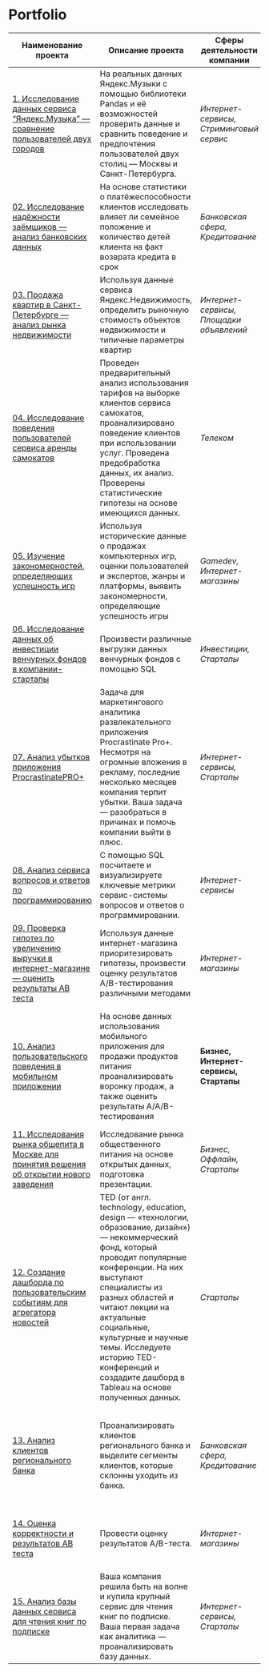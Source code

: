 # Portfolio

| Наименование проекта | Описание проекта | Сферы деятельности компании | Навыки и инструменты |
|----------|----------|----------|----------|
| [1. Исследование данных сервиса “Яндекс.Музыка” — сравнение пользователей двух городов](https://github.com/NaumchenkoRA/Portfolio/tree/main/01.%20Исследование%20данных%20сервиса%20“Яндекс.Музыка”%20—%20сравнение%20пользователей%20двух%20городов)    | На реальных данных Яндекс.Музыки c помощью библиотеки Pandas и её возможностей проверить данные и сравнить поведение и предпочтения пользователей двух столиц — Москвы и Санкт-Петербурга.  | *Интернет-сервисы, Стриминговый сервис*   | **Pandas, Python**  |
| [02. Исследование надёжности заёмщиков — анализ банковских данных](https://github.com/NaumchenkoRA/Portfolio/tree/main/02.%20Исследование%20надёжности%20заёмщиков%20—%20анализ%20банковских%20данных)    | На основе статистики о платёжеспособности клиентов исследовать влияет ли семейное положение и количество детей клиента на факт возврата кредита в срок   | *Банковская сфера, Кредитование*   | **Pandas, Python, предобработка данных**  |
| [03. Продажа квартир в Санкт-Петербурге — анализ рынка недвижимости](https://github.com/NaumchenkoRA/Portfolio/tree/main/03.%20Продажа%20квартир%20в%20Санкт-Петербурге%20—%20анализ%20рынка%20недвижимости)    | Используя данные сервиса Яндекс.Недвижимость, определить рыночную стоимость объектов недвижимости и типичные параметры квартир   | *Интернет-сервисы, Площадки объявлений*   | **Matplotlib, Pandas, Python, визуализация данных, исследовательский анализ данных, предобработка данных**   |
| [04. Исследование поведения пользователей сервиса аренды самокатов](https://github.com/NaumchenkoRA/Portfolio/tree/main/04.%20Исследование%20поведения%20пользователей%20сервиса%20аренды%20самокатов)    | Проведен предварительный анализ использования тарифов на выборке клиентов сервиса самокатов, проанализировано поведение клиентов при использовании услуг. Проведена предобработка данных, их анализ. Проверены статистические гипотезы на основе имеющихся данных.   | *Телеком*  | **Matplotlib, NumPy, Pandas, Python, SciPy, описательная статистика, проверка статистических гипотез**   |
| [05. Изучение закономерностей, определяющих успешность игр](https://github.com/NaumchenkoRA/Portfolio/tree/main/05.%20Изучение%20закономерностей%2C%20определяющих%20успешность%20игр)    | Используя исторические данные о продажах компьютерных игр, оценки пользователей и экспертов, жанры и платформы, выявить закономерности, определяющие успешность игры    | *Gamedev, Интернет-магазины*   | **Matplotlib, NumPy, Pandas, Python, исследовательский анализ данных, описательная статистика, предобработка данных, проверка статистических гипотез**  |
| [06. Исследование данных об инвестиции венчурных фондов в компании-стартапы](https://github.com/NaumchenkoRA/Portfolio/tree/main/06.%20Исследование%20данных%20об%20инвестиции%20венчурных%20фондов%20в%20компании-стартапы)    | Произвести различные выгрузки данных венчурных фондов с помощью SQL   | *Инвестиции, Стартапы*   | **PostgreSQL, SQL**  |
| [07. Анализ убытков приложения ProcrastinatePRO+](https://github.com/NaumchenkoRA/Portfolio/tree/main/07.%20Анализ%20убытков%20приложения%20ProcrastinatePRO%2B)    | Задача для маркетингового аналитика развлекательного приложения Procrastinate Pro+. Несмотря на огромные вложения в рекламу, последние несколько месяцев компания терпит убытки. Ваша задача — разобраться в причинах и помочь компании выйти в плюс.   | *Интернет-сервисы, Стартапы*   | **Matplotlib, Pandas, Python, Seaborn, когортный анализ, продуктовые метрики, юнит-экономика**  |
| [08. Анализ сервиса вопросов и ответов по программированию](https://github.com/NaumchenkoRA/Portfolio/tree/main/08.%20Анализ%20сервиса%20вопросов%20и%20ответов%20по%20программированию)    | С помощью SQL посчитаете и визуализируете ключевые метрики сервис-системы вопросов и ответов о программировании.   | *Интернет-сервисы*  | **PostgreSQL, SQL**   |
| [09. Проверка гипотез по увеличению выручки в интернет-магазине — оценить результаты AB теста](https://github.com/NaumchenkoRA/Portfolio/tree/main/09.%20Проверка%20гипотез%20по%20увеличению%20выручки%20в%20интернет-магазине%20—%20оценить%20результаты%20AB%20теста)    | Используя данные интернет-магазина приоритезировать гипотезы, произвести оценку результатов A/B-тестирования различными методами   | *Интернет-магазины*   | **A/B-тестирование, Matplotlib, Pandas, Python, SciPy, проверка статистических гипотез**   |
| [10. Анализ пользовательского поведения в мобильном приложении](https://github.com/NaumchenkoRA/Portfolio/tree/main/10.%20Анализ%20пользовательского%20поведения%20в%20мобильном%20приложении)    | На основе данных использования мобильного приложения для продажи продуктов питания проанализировать воронку продаж, а также оценить результаты A/A/B-тестирования   | **Бизнес, Интернет-сервисы, Стартапы**   | A/B-тестирование, Matplotlib, Pandas, Plotly, Python, Seaborn, визуализация данных, проверка статистических гипотез, продуктовые метрики, событийная аналитика   |
| [11. Исследования рынка общепита в Москве для принятия решения об открытии нового заведения](https://github.com/NaumchenkoRA/Portfolio/tree/main/11.%20Исследования%20рынка%20общепита%20в%20Москве%20для%20принятия%20решения%20об%20открытии%20нового%20заведения)    | Исследование рынка общественного питания на основе открытых данных, подготовка презентации.   | *Бизнес, Оффлайн, Стартапы*   | **Pandas, Plotly, Python, Seaborn, визуализация данных**  |
| [12. Создание дашборда по пользовательским событиям для агрегатора новостей](https://github.com/NaumchenkoRA/Portfolio/tree/main/12.%20Создание%20дашборда%20по%20пользовательским%20событиям%20для%20агрегатора%20новостей)    | TED (от англ. technology, education, design — «технологии, образование, дизайн») — некоммерческий фонд, который проводит популярные конференции. На них выступают специалисты из разных областей и читают лекции на актуальные социальные, культурные и научные темы. Исследуете историю TED-конференций и создадите дашборд в Tableau на основе полученных данных.   | *Стартапы*   | **Tableau, построение дашбордов, продуктовые метрики**   |
| [13. Анализ клиентов регионального банка](https://github.com/NaumchenkoRA/Portfolio/tree/main/13.%20Анализ%20клиентов%20регионального%20банка)    | Проанализировать клиентов регионального банка и выделите сегменты клиентов, которые склонны уходить из банка.   | *Банковская сфера, Кредитование*   | **A/B-тестирование, Matplotlib, Pandas, Python, SciPy, проверка статистических гипотез, Tableau, построение дашбордов, продуктовые метрики**   |
| [14. Оценка корректности и результатов AB теста](https://github.com/NaumchenkoRA/Portfolio/tree/main/14.%20Оценка%20корректности%20и%20результатов%20AB%20теста)    | Провести оценку результатов A/B-теста.  | *Интернет-магазины*  | **A/B-тестирование, Matplotlib, Pandas, Python, SciPy,  проверка статистических гипотез**   |
| [15. Анализ базы данных сервиса для чтения книг по подписке](https://github.com/NaumchenkoRA/Portfolio/tree/main/15.%20Анализ%20базы%20данных%20сервиса%20для%20чтения%20книг%20по%20подписке)    | Ваша компания решила быть на волне и купила крупный сервис для чтения книг по подписке. Ваша первая задача как аналитика — проанализировать базу данных.  | *Интернет-сервисы, Стартапы*  | **PostgreSQL, SQL**   |
